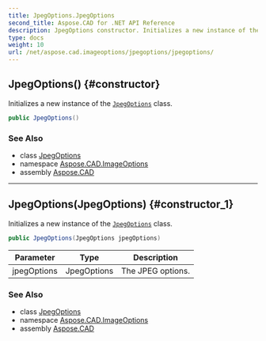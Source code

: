 ```yaml
---
title: JpegOptions.JpegOptions
second_title: Aspose.CAD for .NET API Reference
description: JpegOptions constructor. Initializes a new instance of the JpegOptions class
type: docs
weight: 10
url: /net/aspose.cad.imageoptions/jpegoptions/jpegoptions/
---
```

## JpegOptions() {#constructor}

Initializes a new instance of the [`JpegOptions`](../) class.

```csharp
public JpegOptions()
```

### See Also

* class [JpegOptions](../)
* namespace [Aspose.CAD.ImageOptions](../../jpegoptions/)
* assembly [Aspose.CAD](../../../)

---

## JpegOptions(JpegOptions) {#constructor_1}

Initializes a new instance of the [`JpegOptions`](../) class.

```csharp
public JpegOptions(JpegOptions jpegOptions)
```

| Parameter | Type | Description |
| --- | --- | --- |
| jpegOptions | JpegOptions | The JPEG options. |

### See Also

* class [JpegOptions](../)
* namespace [Aspose.CAD.ImageOptions](../../jpegoptions/)
* assembly [Aspose.CAD](../../../)


